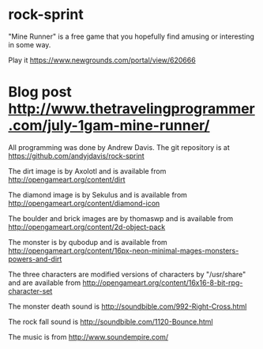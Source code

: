 rock-sprint
==================

"Mine Runner" is a free game that you hopefully find amusing or interesting in some way.

Play it https://www.newgrounds.com/portal/view/620666

Blog post http://www.thetravelingprogrammer.com/july-1gam-mine-runner/
==================
All programming was done by Andrew Davis.
The git repository is at https://github.com/andyjdavis/rock-sprint

The dirt image is by Axolotl and is available from http://opengameart.org/content/dirt

The diamond image is by Sekulus and is available from http://opengameart.org/content/diamond-icon

The boulder and brick images are by thomaswp and is available from http://opengameart.org/content/2d-object-pack

The monster is by qubodup and is available from http://opengameart.org/content/16px-neon-minimal-mages-monsters-powers-and-dirt

The three characters are modified versions of characters by "/usr/share" and are available from http://opengameart.org/content/16x16-8-bit-rpg-character-set

The monster death sound is http://soundbible.com/992-Right-Cross.html

The rock fall sound is http://soundbible.com/1120-Bounce.html

The music is from http://www.soundempire.com/



